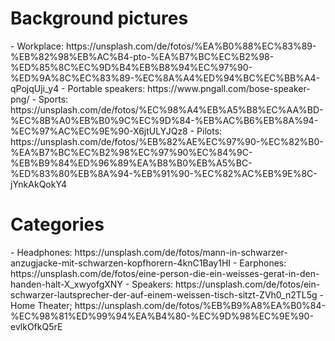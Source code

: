 <h1>Background pictures</h1>
- Workplace: https://unsplash.com/de/fotos/%EA%B0%88%EC%83%89-%EB%82%98%EB%AC%B4-pto-%EA%B7%BC%EC%B2%98-%ED%85%8C%EC%9D%B4%EB%B8%94%EC%97%90-%ED%9A%8C%EC%83%89-%EC%8A%A4%ED%94%BC%EC%BB%A4-qPojqUji_y4
- Portable speakers: https://www.pngall.com/bose-speaker-png/
- Sports: https://unsplash.com/de/fotos/%EC%98%A4%EB%A5%B8%EC%AA%BD-%EC%8B%A0%EB%B0%9C%EC%9D%84-%EB%AC%B6%EB%8A%94-%EC%97%AC%EC%9E%90-X6jtULYJQz8
- Pilots: https://unsplash.com/de/fotos/%EB%82%AE%EC%97%90-%EC%82%B0-%EA%B7%BC%EC%B2%98%EC%97%90%EC%84%9C-%EB%B9%84%ED%96%89%EA%B8%B0%EB%A5%BC-%ED%83%80%EB%8A%94-%EB%91%90-%EC%82%AC%EB%9E%8C-jYnkAkQokY4

<h1>Categories</h1>
- Headphones: https://unsplash.com/de/fotos/mann-in-schwarzer-anzugjacke-mit-schwarzen-kopfhorern-4knC1Bay1HI
- Earphones: https://unsplash.com/de/fotos/eine-person-die-ein-weisses-gerat-in-den-handen-halt-X_xwyofgXNY
- Speakers: https://unsplash.com/de/fotos/ein-schwarzer-lautsprecher-der-auf-einem-weissen-tisch-sitzt-ZVh0_n2TL5g
- Home Theater; https://unsplash.com/de/fotos/%EB%B9%A8%EA%B0%84-%EC%98%81%ED%99%94%EA%B4%80-%EC%9D%98%EC%9E%90-evlkOfkQ5rE